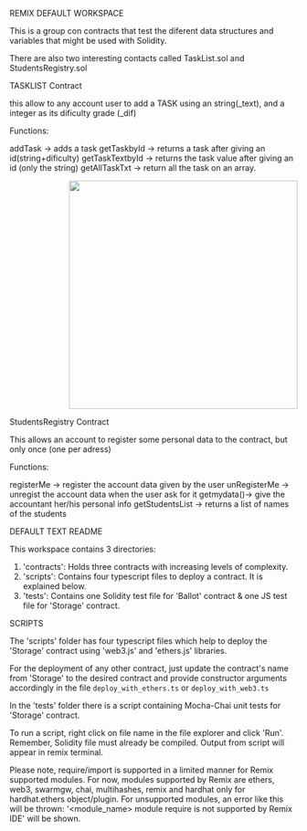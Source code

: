 REMIX DEFAULT WORKSPACE

This is a group con contracts that test the diferent data structures and variables that might be used with Solidity.

There are also two interesting contacts called TaskList.sol and StudentsRegistry.sol

TASKLIST Contract

this allow to any account user to add a TASK using an string(_text), and a integer as its dificulty grade (_dif)

Functions: 

addTask -> adds a task 
getTaskbyId -> returns a task after giving an id(string+dificulty)
getTaskTextbyId -> returns the task value after giving an id (only the string)
getAllTaskTxt -> return all the task on an array.


<div align="right">
    <img src="https://github.com/andresvicentehector/Solidity_StudentsRegistry/blob/main/screenshots/tasklist.png" width="400px"</img> 
</div>


StudentsRegistry Contract

This allows an account to register some personal data to the contract, but only once (one per adress)

Functions:

registerMe -> register the account data given by the user
unRegisterMe -> unregist the account data  when the user ask for it 
getmydata()-> give the accountant her/his personal info
getStudentsList -> returns a list of names of the students

DEFAULT TEXT README


This workspace contains 3 directories:

1. 'contracts': Holds three contracts with increasing levels of complexity.
2. 'scripts': Contains four typescript files to deploy a contract. It is explained below.
3. 'tests': Contains one Solidity test file for 'Ballot' contract & one JS test file for 'Storage' contract.

SCRIPTS

The 'scripts' folder has four typescript files which help to deploy the 'Storage' contract using 'web3.js' and 'ethers.js' libraries.

For the deployment of any other contract, just update the contract's name from 'Storage' to the desired contract and provide constructor arguments accordingly 
in the file `deploy_with_ethers.ts` or  `deploy_with_web3.ts`

In the 'tests' folder there is a script containing Mocha-Chai unit tests for 'Storage' contract.

To run a script, right click on file name in the file explorer and click 'Run'. Remember, Solidity file must already be compiled.
Output from script will appear in remix terminal.

Please note, require/import is supported in a limited manner for Remix supported modules.
For now, modules supported by Remix are ethers, web3, swarmgw, chai, multihashes, remix and hardhat only for hardhat.ethers object/plugin.
For unsupported modules, an error like this will be thrown: '<module_name> module require is not supported by Remix IDE' will be shown.
